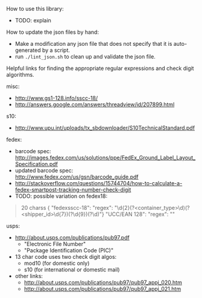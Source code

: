 How to use this library:

- TODO: explain


How to update the json files by hand:

- Make a modification any json file that does not specify that it is
  auto-generated by a script.
- run `./lint_json.sh` to clean up and validate the json file.



Helpful links for finding the appropriate regular expressions and check
digit algorithms.




misc:

- http://www.gs1-128.info/sscc-18/
- http://answers.google.com/answers/threadview/id/207899.html

s10:

- http://www.upu.int/uploads/tx_sbdownloader/S10TechnicalStandard.pdf

fedex:
- barcode spec: http://images.fedex.com/us/solutions/ppe/FedEx_Ground_Label_Layout_Specification.pdf
- updated barcode spec: http://www.fedex.com/us/gsn/barcode_guide.pdf
- http://stackoverflow.com/questions/15744704/how-to-calculate-a-fedex-smartpost-tracking-number-check-digit
- TODO: possible variation on fedex18:
> 20 charss { "fedexsscc-18": "regex": "\d{2}(?<container_type>\d)(?<shipper_id>\d{7})(?<serial>\d{9})(?<check>\d)"}
      "UCC/EAN 128": "regex": ""

usps:

- http://about.usps.com/publications/pub97.pdf
  - "Electronic File Number"
  - "Package Identification Code (PIC)"
- 13 char code uses two check digit algos:
  - mod10 (for domestic only)
  - s10 (for international or domestic mail)
- other links:
  - http://about.usps.com/publications/pub97/pub97_appj_020.htm
  - http://about.usps.com/publications/pub97/pub97_appj_021.htm
